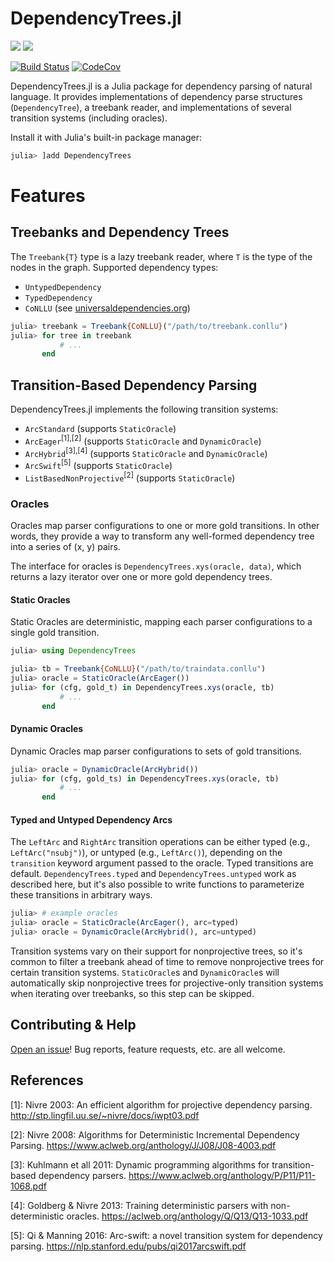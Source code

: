 # DependencyTrees.jl

[![](https://img.shields.io/badge/docs-stable-blue.svg)](https://dellison.github.io/DependencyTrees.jl/stable) [![](https://img.shields.io/badge/docs-dev-blue.svg)](https://dellison.github.io/DependencyTrees.jl/dev)

[![Build Status](https://travis-ci.org/dellison/DependencyTrees.jl.svg?branch=master)](https://travis-ci.org/dellison/DependencyTrees.jl) [![CodeCov](https://codecov.io/gh/dellison/DependencyTrees.jl/branch/master/graph/badge.svg)](https://codecov.io/gh/dellison/DependencyTrees.jl)

DependencyTrees.jl is a Julia package for dependency parsing of natural language. It provides implementations of dependency parse structures (`DependencyTree`), a treebank reader, and implementations of several transition systems (including oracles).

Install it with Julia's built-in package manager:

```julia
julia> ]add DependencyTrees
```

# Features

## Treebanks and Dependency Trees

The `Treebank{T}` type is a lazy treebank reader, where `T` is the type of the nodes in the graph. Supported dependency types:

- `UntypedDependency`
- `TypedDependency`
- `CoNLLU` (see [universaldependencies.org](https://universaldependencies.org/))

```julia
julia> treebank = Treebank{CoNLLU}("/path/to/treebank.conllu")
julia> for tree in treebank
           # ...
       end
```

## Transition-Based Dependency Parsing

DependencyTrees.jl implements the following transition systems:

* `ArcStandard` (supports `StaticOracle`)
* `ArcEager`<sup>[1],[2]</sup> (supports `StaticOracle` and `DynamicOracle`)
* `ArcHybrid`<sup>[3],[4]</sup> (supports `StaticOracle` and `DynamicOracle`)
* `ArcSwift`<sup>[5]</sup> (supports `StaticOracle`)
* `ListBasedNonProjective`<sup>[2]</sup> (supports `StaticOracle`)

### Oracles

Oracles map parser configurations to one or more gold transitions. In other words, they provide a way to transform any well-formed dependency tree into a series of (x, y) pairs. 

The interface for oracles is `DependencyTrees.xys(oracle, data)`, which returns a lazy iterator over one or more gold dependency trees.

#### Static Oracles

Static Oracles are deterministic, mapping each parser configurations to a single gold transition.

```julia
julia> using DependencyTrees

julia> tb = Treebank{CoNLLU}("/path/to/traindata.conllu")
julia> oracle = StaticOracle(ArcEager())
julia> for (cfg, gold_t) in DependencyTrees.xys(oracle, tb)
           # ...
       end
```

#### Dynamic Oracles

Dynamic Oracles map parser configurations to sets of gold transitions.

```julia
julia> oracle = DynamicOracle(ArcHybrid())
julia> for (cfg, gold_ts) in DependencyTrees.xys(oracle, tb)
           # ...
       end
```

#### Typed and Untyped Dependency Arcs

The `LeftArc` and `RightArc` transition operations can be either typed (e.g., `LeftArc("nsubj")`), or untyped (e.g., `LeftArc()`), depending on the `transition` keyword argument passed to the oracle. Typed transitions are default. `DependencyTrees.typed` and `DependencyTrees.untyped` work as described here, but it's also possible to write functions to parameterize these transitions in arbitrary ways.

```julia
julia> # example oracles
julia> oracle = StaticOracle(ArcEager(), arc=typed)
julia> oracle = DynamicOracle(ArcHybrid(), arc=untyped)
```

Transition systems vary on their support for nonprojective trees, so it's common to filter a treebank ahead of time to remove nonprojective trees for certain transition systems. `StaticOracle`s and `DynamicOracle`s will automatically skip nonprojective trees for projective-only transition systems when iterating over treebanks, so this step can be skipped.

## Contributing & Help

[Open an issue](https://github.com/dellison/DependencyTrees.jl/issues/new)! Bug reports, feature requests, etc. are all welcome. 

## References

[1]: Nivre 2003: An efficient algorithm for projective dependency parsing. http://stp.lingfil.uu.se/~nivre/docs/iwpt03.pdf

[2]: Nivre 2008: Algorithms for Deterministic Incremental Dependency Parsing. https://www.aclweb.org/anthology/J/J08/J08-4003.pdf

[3]: Kuhlmann et all 2011: Dynamic programming algorithms for transition-based dependency parsers. https://www.aclweb.org/anthology/P/P11/P11-1068.pdf

[4]: Goldberg & Nivre 2013: Training deterministic parsers with non-deterministic oracles. https://aclweb.org/anthology/Q/Q13/Q13-1033.pdf

[5]: Qi & Manning 2016: Arc-swift: a novel transition system for dependency parsing. https://nlp.stanford.edu/pubs/qi2017arcswift.pdf
